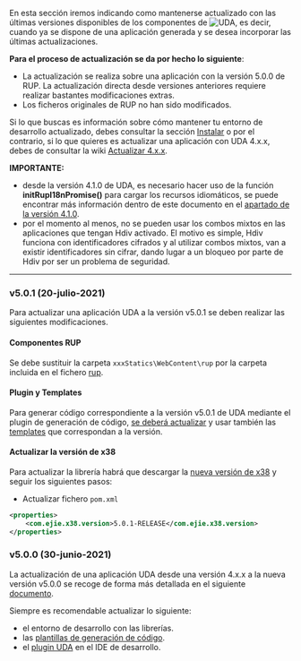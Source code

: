 En esta sección iremos indicando como mantenerse actualizado con las últimas versiones disponibles de los componentes de <img src='https://uda-ejie.github.io/images/imgwikis/uda-mini-micro2.png' alt='UDA' />, es decir, cuando ya se dispone de una aplicación generada y se desea incorporar las últimas actualizaciones.

**Para el proceso de actualización se da por hecho lo siguiente**:
* La actualización se realiza sobre una aplicación con la versión 5.0.0 de RUP. La actualización directa desde versiones anteriores requiere realizar bastantes modificaciones extras.
* Los ficheros originales de RUP no han sido modificados.

Si lo que buscas es información sobre cómo mantener tu entorno de desarrollo actualizado, debes consultar la sección [Instalar](https://github.com/UDA-EJIE/uda-ejie.github.io/wiki/Instalar) o por el contrario, si lo que quieres es actualizar una aplicación con UDA 4.x.x, debes de consultar la wiki [Actualizar 4.x.x](https://github.com/UDA-EJIE/uda-ejie.github.io/wiki/Actualizar-4.x.x).

**IMPORTANTE:** 
* desde la versión 4.1.0 de UDA, es necesario hacer uso de la función **initRupI18nPromise()** para cargar los recursos idiomáticos, se puede encontrar más información dentro de este documento en el [apartado de la versión 4.1.0](https://github.com/UDA-EJIE/uda-ejie.github.io/wiki/Actualizar-4.x.x#v410-12-noviembre-2019).
* por el momento al menos, no se pueden usar los combos mixtos en las aplicaciones que tengan Hdiv activado. El motivo es simple, Hdiv funciona con identificadores cifrados y al utilizar combos mixtos, van a existir identificadores sin cifrar, dando lugar a un bloqueo por parte de Hdiv por ser un problema de seguridad.
  
***

### v5.0.1 (20-julio-2021)

Para actualizar una aplicación UDA a la versión v5.0.1 se deben realizar las siguientes modificaciones.

#### Componentes RUP

Se debe sustituir la carpeta ```xxxStatics\WebContent\rup``` por la carpeta incluida en el fichero [rup](https://github.com/UDA-EJIE/udaRUP/releases/download/v5.0.1/rup-v5.0.1.zip).

#### Plugin y Templates

Para generar código correspondiente a la versión v5.0.1 de UDA mediante el plugin de generación de código, [se deberá actualizar](https://github.com/UDA-EJIE/udaPlugin/releases/download/v5.0.1/udaPlugin_5.0.1_generic.zip) y usar también las [templates](https://github.com/UDA-EJIE/udaTemplates/releases/download/v5.0.1/templates-v5.0.1.zip) que correspondan a la versión.

#### Actualizar la versión de x38

Para actualizar la librería habrá que descargar la [nueva versión de x38](https://github.com/UDA-EJIE/udaLib/releases/tag/v5.0.1) y seguir los siguientes pasos:

* Actualizar fichero ```pom.xml```

```xml
<properties>
	<com.ejie.x38.version>5.0.1-RELEASE</com.ejie.x38.version>
</properties>
```

### v5.0.0 (30-junio-2021)

La actualización de una aplicación UDA desde una versión 4.x.x a la nueva versión v5.0.0 se recoge de forma más detallada en el siguiente [documento](https://github.com/UDA-EJIE/udaRUP/blob/develop/doc/MIGRACION_4-5.md).

Siempre es recomendable actualizar lo siguiente:
* el entorno de desarrollo con las librerías.
* las [plantillas de generación de código](https://github.com/UDA-EJIE/udaTemplates/releases/download/v5.0.0/templates-v5.0.0.zip).
* el [plugin UDA](https://github.com/UDA-EJIE/udaPlugin/releases/download/v5.0.0/udaPlugin_5.0.0_generic.zip) en el IDE de desarrollo.